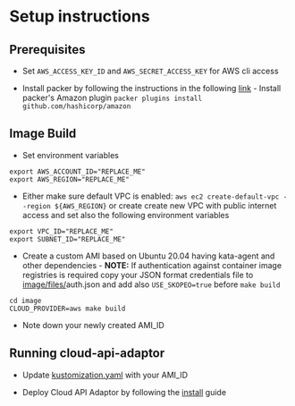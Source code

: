 # Setup instructions
## Prerequisites

- Set `AWS_ACCESS_KEY_ID` and `AWS_SECRET_ACCESS_KEY` for AWS cli access

- Install packer by following the instructions in the following [link](https://learn.hashicorp.com/tutorials/packer/get-started-install-cli)
        - Install packer's Amazon plugin `packer plugins install github.com/hashicorp/amazon`

## Image Build

- Set environment variables
```
export AWS_ACCOUNT_ID="REPLACE_ME"
export AWS_REGION="REPLACE_ME"
```

- Either make sure default VPC is enabled: `aws ec2 create-default-vpc --region ${AWS_REGION}` or
create create new VPC with public internet access and set also the following environment variables
```
export VPC_ID="REPLACE_ME"
export SUBNET_ID="REPLACE_ME"
```

- Create a custom AMI based on Ubuntu 20.04 having kata-agent and other dependencies
        - **NOTE:** If authentication against container image registries is required copy your JSON format credentials
        file to [image/files/](./image/files/)auth.json and add also `USE_SKOPEO=true` before `make build`
```
cd image
CLOUD_PROVIDER=aws make build
```

- Note down your newly created AMI_ID

## Running cloud-api-adaptor

- Update [kustomization.yaml](../install/overlays/aws/kustomization.yaml) with your AMI_ID

- Deploy Cloud API Adaptor by following the [install](../install/README.md) guide
